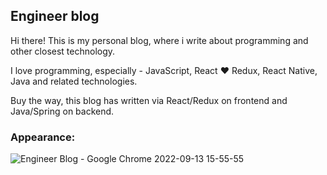 ## Engineer blog

Hi there! This is my personal blog, where i write about programming and other closest technology.

I love programming, especially - JavaScript, React ❤️ Redux, React Native, Java and related technologies.

Buy the way, this blog has written via React/Redux on frontend and Java/Spring on backend.

### Appearance:

![Engineer Blog - Google Chrome 2022-09-13 15-55-55](https://user-images.githubusercontent.com/34709153/189907382-ca0a9eb1-b494-4561-9f92-1d64fb395033.gif)





